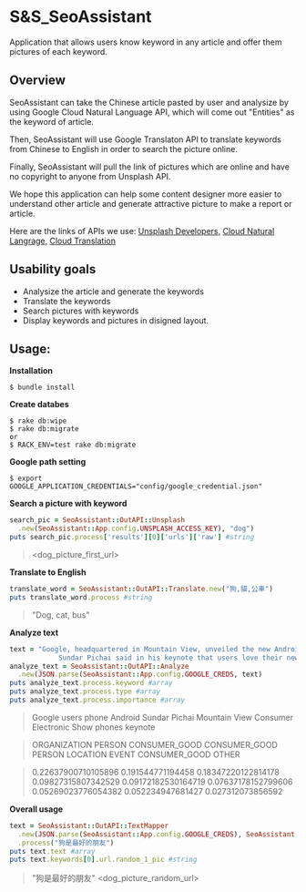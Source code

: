 # S&S_SeoAssistant
Application that allows users know keyword in any article and offer them pictures of each keyword.

## Overview
SeoAssistant can take the Chinese article pasted by user and analysize by using Google Cloud Natural Language API, which will come out "Entities" as the keyword of article.

Then, SeoAssistant will use Google Translaton API to translate keywords from Chinese to English in order to search the picture online.

Finally, SeoAssistant will pull the link of pictures which are online and have no copyright to anyone from Unsplash API.

We hope this application can help some content designer more easier to understand other article and generate attractive picture to make a report or article.

Here are the links of APIs we use:
[Unsplash Developers,](https://unsplash.com/developers)
[Cloud Natural Langrage,](https://cloud.google.com/natural-language/docs/quickstart-client-libraries#client-libraries-usage-ruby)
[Cloud Translation](https://cloud.google.com/translate/docs/quickstart-client-libraries)

## Usability goals
* Analysize the article and generate the keywords
* Translate the keywords
* Search pictures with keywords
* Display keywords and pictures in disigned layout.

## Usage:

**Installation**
```
$ bundle install
```

**Create databes**
```
$ rake db:wipe
$ rake db:migrate
or
$ RACK_ENV=test rake db:migrate
```

**Google path setting**
```
$ export GOOGLE_APPLICATION_CREDENTIALS="config/google_credential.json"
```


**Search a picture with keyword**
```ruby
search_pic = SeoAssistant::OutAPI::Unsplash
  .new(SeoAssistant::App.config.UNSPLASH_ACCESS_KEY), "dog")
puts search_pic.process['results'][0]['urls']['raw'] #string
```
> <dog_picture_first_url>

**Translate to English**
```ruby
translate_word = SeoAssistant::OutAPI::Translate.new("狗,貓,公車")
puts translate_word.process #string
```
> "Dog, cat, bus"

**Analyze text**
```ruby
text = "Google, headquartered in Mountain View, unveiled the new Android phone at the Consumer Electronic Show./
            Sundar Pichai said in his keynote that users love their new Android phones."
analyze_text = SeoAssistant::OutAPI::Analyze
  .new(JSON.parse(SeoAssistant::App.config.GOOGLE_CREDS, text)
puts analyze_text.process.keyword #array
puts analyze_text.process.type #array
puts analyze_text.process.importance #array
```
> Google   users   phone   Android   Sundar Pichai   Mountain View   Consumer Electronic Show   phones   keynote

> ORGANIZATION   PERSON   CONSUMER_GOOD   CONSUMER_GOOD   PERSON   LOCATION   EVENT   CONSUMER_GOOD   OTHER

> 0.22637900710105896   0.191544771194458   0.18347220122814178   0.09827315807342529   0.09172182530164719   0.07637178152799606   0.05269023776054382   0.052234947681427   0.027312073856592


**Overall usage**
```ruby
text = SeoAssistant::OutAPI::TextMapper
  .new(JSON.parse(SeoAssistant::App.config.GOOGLE_CREDS), SeoAssistant::App.config.UNSPLASH_ACCESS_KEY)
  .process("狗是最好的朋友")
puts text.text #array
puts text.keywords[0].url.random_1_pic #string
```
> "狗是最好的朋友"
> <dog_picture_random_url>